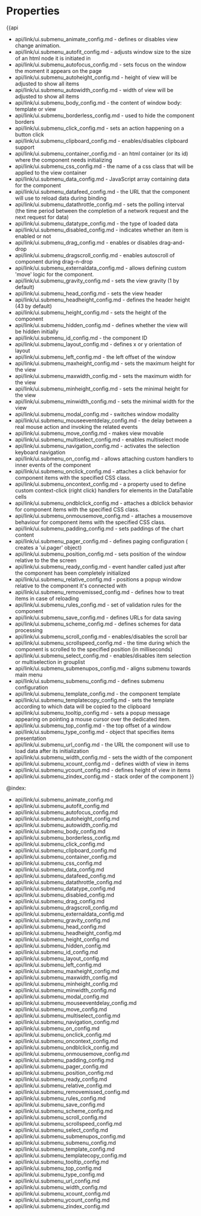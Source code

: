 Properties
==========

{{api
- api/link/ui.submenu_animate_config.md - defines or disables view change animation.
- api/link/ui.submenu_autofit_config.md - adjusts window size to the size of an html node it is initiated in
- api/link/ui.submenu_autofocus_config.md - sets focus on the window the moment it appears on the page
- api/link/ui.submenu_autoheight_config.md - height of view will be adjusted to show all items
- api/link/ui.submenu_autowidth_config.md - width of view will be adjusted to show all items
- api/link/ui.submenu_body_config.md - the content of window body: template or view
- api/link/ui.submenu_borderless_config.md - used to hide the component borders
- api/link/ui.submenu_click_config.md - sets an action happening on a button click
- api/link/ui.submenu_clipboard_config.md - enables/disables clipboard support
- api/link/ui.submenu_container_config.md - an html container (or its id) where the component needs initializing
- api/link/ui.submenu_css_config.md - the name of a css class that will be applied to the view container
- api/link/ui.submenu_data_config.md - JavaScript array containing data for the component
- api/link/ui.submenu_datafeed_config.md - the URL that the component will use to reload data during binding
- api/link/ui.submenu_datathrottle_config.md - sets the polling interval (the time period between the completion of a network request and the next request for data)
- api/link/ui.submenu_datatype_config.md - the type of loaded data
- api/link/ui.submenu_disabled_config.md - indicates whether an item is enabled or not
- api/link/ui.submenu_drag_config.md - enables or disables drag-and-drop
- api/link/ui.submenu_dragscroll_config.md - enables autoscroll of component during drag-n-drop
- api/link/ui.submenu_externaldata_config.md - allows defining custom 'move' logic for the component.
- api/link/ui.submenu_gravity_config.md - sets the view gravity (1 by default)
- api/link/ui.submenu_head_config.md - sets the view header
- api/link/ui.submenu_headheight_config.md - defines the header height (43 by default)
- api/link/ui.submenu_height_config.md - sets the height of the component
- api/link/ui.submenu_hidden_config.md - defines whether the view will be hidden initially
- api/link/ui.submenu_id_config.md - the component ID
- api/link/ui.submenu_layout_config.md - defines x or y orientation of layout
- api/link/ui.submenu_left_config.md - the left offset of the window
- api/link/ui.submenu_maxheight_config.md - sets the maximum height for the view
- api/link/ui.submenu_maxwidth_config.md - sets the maximum width for the view
- api/link/ui.submenu_minheight_config.md - sets the minimal height for the view
- api/link/ui.submenu_minwidth_config.md - sets the minimal width for the view
- api/link/ui.submenu_modal_config.md - switches window modality
- api/link/ui.submenu_mouseeventdelay_config.md - the delay between a real mouse action and invoking the related events
- api/link/ui.submenu_move_config.md - makes view movable
- api/link/ui.submenu_multiselect_config.md - enables multiselect mode
- api/link/ui.submenu_navigation_config.md - activates the selection keyboard navigation
- api/link/ui.submenu_on_config.md - allows attaching custom handlers to inner events of the component
- api/link/ui.submenu_onclick_config.md - attaches a click behavior for component items with the specified CSS class.
- api/link/ui.submenu_oncontext_config.md - a property used to define custom context-click (right click) handlers for elements in the DataTable cells<br>
- api/link/ui.submenu_ondblclick_config.md - attaches a dblclick behavior for component items with the specified CSS class.
- api/link/ui.submenu_onmousemove_config.md - attaches a mousemove behaviour for component items with the specified CSS class.
- api/link/ui.submenu_padding_config.md - sets paddings of the chart content
- api/link/ui.submenu_pager_config.md - defines paging configuration ( creates a 'ui.pager' object)
- api/link/ui.submenu_position_config.md - sets position of the window relative to the the screen
- api/link/ui.submenu_ready_config.md - event handler called just after the component has been completely initialized
- api/link/ui.submenu_relative_config.md - positions a popup window relative to the component it's connected with
- api/link/ui.submenu_removemissed_config.md - defines how to treat items in case of reloading
- api/link/ui.submenu_rules_config.md - set of validation rules for the component
- api/link/ui.submenu_save_config.md - defines URLs for data saving
- api/link/ui.submenu_scheme_config.md - defines schemes for data processing
- api/link/ui.submenu_scroll_config.md - enables/disables the scroll bar
- api/link/ui.submenu_scrollspeed_config.md - the time during which the component is scrolled to the specified position (in milliseconds)
- api/link/ui.submenu_select_config.md - enables/disables item selection or multiselection in grouplist
- api/link/ui.submenu_submenupos_config.md - aligns submenu towards main menu
- api/link/ui.submenu_submenu_config.md - defines submenu configuration
- api/link/ui.submenu_template_config.md - the component template
- api/link/ui.submenu_templatecopy_config.md - sets the template according to which data will be copied to the clipboard
- api/link/ui.submenu_tooltip_config.md - sets a popup message appearing on pointing a mouse cursor over the dedicated item.
- api/link/ui.submenu_top_config.md - the top offset of a window
- api/link/ui.submenu_type_config.md - object that specifies items presentation
- api/link/ui.submenu_url_config.md - the URL the component will use to load data after its initialization
- api/link/ui.submenu_width_config.md - sets the width of the component
- api/link/ui.submenu_xcount_config.md - defines width of view in items
- api/link/ui.submenu_ycount_config.md - defines height of view in items
- api/link/ui.submenu_zindex_config.md - stack order of the component
}}

@index:
- api/link/ui.submenu_animate_config.md
- api/link/ui.submenu_autofit_config.md
- api/link/ui.submenu_autofocus_config.md
- api/link/ui.submenu_autoheight_config.md
- api/link/ui.submenu_autowidth_config.md
- api/link/ui.submenu_body_config.md
- api/link/ui.submenu_borderless_config.md
- api/link/ui.submenu_click_config.md
- api/link/ui.submenu_clipboard_config.md
- api/link/ui.submenu_container_config.md
- api/link/ui.submenu_css_config.md
- api/link/ui.submenu_data_config.md
- api/link/ui.submenu_datafeed_config.md
- api/link/ui.submenu_datathrottle_config.md
- api/link/ui.submenu_datatype_config.md
- api/link/ui.submenu_disabled_config.md
- api/link/ui.submenu_drag_config.md
- api/link/ui.submenu_dragscroll_config.md
- api/link/ui.submenu_externaldata_config.md
- api/link/ui.submenu_gravity_config.md
- api/link/ui.submenu_head_config.md
- api/link/ui.submenu_headheight_config.md
- api/link/ui.submenu_height_config.md
- api/link/ui.submenu_hidden_config.md
- api/link/ui.submenu_id_config.md
- api/link/ui.submenu_layout_config.md
- api/link/ui.submenu_left_config.md
- api/link/ui.submenu_maxheight_config.md
- api/link/ui.submenu_maxwidth_config.md
- api/link/ui.submenu_minheight_config.md
- api/link/ui.submenu_minwidth_config.md
- api/link/ui.submenu_modal_config.md
- api/link/ui.submenu_mouseeventdelay_config.md
- api/link/ui.submenu_move_config.md
- api/link/ui.submenu_multiselect_config.md
- api/link/ui.submenu_navigation_config.md
- api/link/ui.submenu_on_config.md
- api/link/ui.submenu_onclick_config.md
- api/link/ui.submenu_oncontext_config.md
- api/link/ui.submenu_ondblclick_config.md
- api/link/ui.submenu_onmousemove_config.md
- api/link/ui.submenu_padding_config.md
- api/link/ui.submenu_pager_config.md
- api/link/ui.submenu_position_config.md
- api/link/ui.submenu_ready_config.md
- api/link/ui.submenu_relative_config.md
- api/link/ui.submenu_removemissed_config.md
- api/link/ui.submenu_rules_config.md
- api/link/ui.submenu_save_config.md
- api/link/ui.submenu_scheme_config.md
- api/link/ui.submenu_scroll_config.md
- api/link/ui.submenu_scrollspeed_config.md
- api/link/ui.submenu_select_config.md
- api/link/ui.submenu_submenupos_config.md
- api/link/ui.submenu_submenu_config.md
- api/link/ui.submenu_template_config.md
- api/link/ui.submenu_templatecopy_config.md
- api/link/ui.submenu_tooltip_config.md
- api/link/ui.submenu_top_config.md
- api/link/ui.submenu_type_config.md
- api/link/ui.submenu_url_config.md
- api/link/ui.submenu_width_config.md
- api/link/ui.submenu_xcount_config.md
- api/link/ui.submenu_ycount_config.md
- api/link/ui.submenu_zindex_config.md

